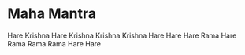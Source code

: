 # Maha Mantra
Hare Krishna Hare Krishna Krishna Krishna Hare Hare
Hare Rama Hare Rama Rama Rama Hare Hare
